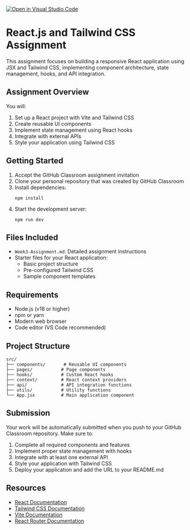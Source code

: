 [![Open in Visual Studio Code](https://classroom.github.com/assets/open-in-vscode-2e0aaae1b6195c2367325f4f02e2d04e9abb55f0b24a779b69b11b9e10269abc.svg)](https://classroom.github.com/online_ide?assignment_repo_id=19762380&assignment_repo_type=AssignmentRepo)

# React.js and Tailwind CSS Assignment

This assignment focuses on building a responsive React application using JSX and Tailwind CSS, implementing component architecture, state management, hooks, and API integration.

## Assignment Overview

You will:

1. Set up a React project with Vite and Tailwind CSS
2. Create reusable UI components
3. Implement state management using React hooks
4. Integrate with external APIs
5. Style your application using Tailwind CSS

## Getting Started

1. Accept the GitHub Classroom assignment invitation
2. Clone your personal repository that was created by GitHub Classroom
3. Install dependencies:
    ```
    npm install
    ```
4. Start the development server:
    ```
    npm run dev
    ```

## Files Included

-   `Week3-Assignment.md`: Detailed assignment instructions
-   Starter files for your React application:
    -   Basic project structure
    -   Pre-configured Tailwind CSS
    -   Sample component templates

## Requirements

-   Node.js (v18 or higher)
-   npm or yarn
-   Modern web browser
-   Code editor (VS Code recommended)

## Project Structure

```
src/
├── components/       # Reusable UI components
├── pages/           # Page components
├── hooks/           # Custom React hooks
├── context/         # React context providers
├── api/             # API integration functions
├── utils/           # Utility functions
└── App.jsx          # Main application component
```

## Submission

Your work will be automatically submitted when you push to your GitHub Classroom repository. Make sure to:

1. Complete all required components and features
2. Implement proper state management with hooks
3. Integrate with at least one external API
4. Style your application with Tailwind CSS
5. Deploy your application and add the URL to your README.md

## Resources

-   [React Documentation](https://react.dev/)
-   [Tailwind CSS Documentation](https://tailwindcss.com/docs)
-   [Vite Documentation](https://vitejs.dev/guide/)
-   [React Router Documentation](https://reactrouter.com/)
